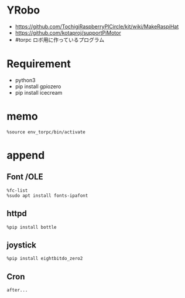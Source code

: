 # YRobo

* https://github.com/TochigiRaspberryPICircle/kit/wiki/MakeRaspiHat
* https://github.com/kotaproj/supportPiMotor
* #torpc ロボ用に作っているプログラム 

# Requirement
* python3
* pip install gpiozero
* pip install icecream

# memo

    %source env_torpc/bin/activate

# append
## Font /OLE

    %fc-list
    %sudo apt install fonts-ipafont

## httpd

    %pip install bottle
    
## joystick

    %pip install eightbitdo_zero2
  
## Cron

    after...
